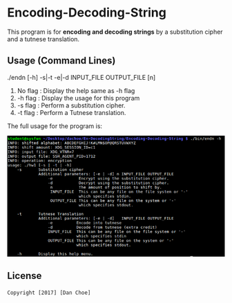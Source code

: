 # Encoding-Decoding-String

This program is for **encoding and decoding strings** by a substitution cipher and a tutnese translation.

## Usage (Command Lines)

./endn [-h] -s|-t -e|-d INPUT_FILE OUTPUT_FILE [n]

1. No flag : Display the help same as -h flag
2. -h flag : Display the usage for this program
3. -s flag : Perform a substitution cipher.
4. -t flag : Perform a Tutnese translation.

The full usage for the program is:

<img src="https://github.com/dan-choe/Encoding-Decoding-String/blob/master/pic1.png">





## License

    Copyright [2017] [Dan Choe]


